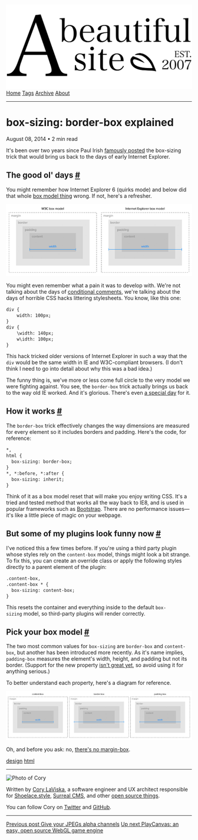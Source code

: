 <a href="../../index.html" class="header-link"><img src="../../images/logos/wordmark.svg" alt="A Beautiful Site" class="wordmark" /></a> <a href="../../index.html" class="nav-item">Home</a> <a href="../../tags/index.html" class="nav-item">Tags</a> <a href="../index.html" class="nav-item">Archive</a> <a href="../../about/index.html" class="nav-item">About</a>

------------------------------------------------------------------------

box-sizing: border-box explained
================================

August 08, 2014 • 2 min read

It's been over two years since Paul Irish [famously posted](http://www.paulirish.com/2012/box-sizing-border-box-ftw/) the box-sizing trick that would bring us back to the days of early Internet Explorer.

The good ol' days <a href="#the-good-ol&#39;-days" class="direct-link">#</a>
----------------------------------------------------------------------------

You might remember how Internet Explorer 6 (quirks mode) and below did that whole [box model thing](http://en.wikipedia.org/wiki/Internet_Explorer_box_model_bug) wrong. If not, here's a refresher.

[![A comparison of the W3C box model to that of old IE](../../images/box-model-comparison.png)](../../images/box-model-comparison.png)

You might even remember what a pain it was to develop with. We're not talking about the days of [conditional comments](http://www.sitepoint.com/web-foundations/internet-explorer-conditional-comments/), we're talking about the days of horrible CSS hacks littering stylesheets. You know, like this one:

    div {
        width: 100px;
    }
    div {
        \width: 140px;
        w\idth: 100px;
    }

This hack tricked older versions of Internet Explorer in such a way that the `div` would be the same width in IE and W3C-compliant browsers. (I don't think I need to go into detail about why this was a bad idea.)

The funny thing is, we've more or less come full circle to the very model we were fighting against. You see, the `border-box` trick actually brings us back to the way old IE worked. And it's glorious. There's even [a special day](http://css-tricks.com/international-box-sizing-awareness-day/) for it.

How it works <a href="#how-it-works" class="direct-link">#</a>
--------------------------------------------------------------

The `border-box` trick effectively changes the way dimensions are measured for every element so it includes borders and padding. Here's the code, for reference:

    *,
    html {
      box-sizing: border-box;
    }
    *, *:before, *:after {
      box-sizing: inherit;
    }

Think of it as a box model reset that will make you enjoy writing CSS. It's a tried and tested method that works all the way back to IE8, and is used in popular frameworks such as [Bootstrap](http://getbootstrap.com/). There are no performance issues—it's like a little piece of magic on your webpage.

But some of my plugins look funny now <a href="#but-some-of-my-plugins-look-funny-now" class="direct-link">#</a>
----------------------------------------------------------------------------------------------------------------

I've noticed this a few times before. If you're using a third party plugin whose styles rely on the `content-box` model, things might look a bit strange. To fix this, you can create an override class or apply the following styles directly to a parent element of the plugin:

    .content-box,
    .content-box * {
      box-sizing: content-box;
    }

This resets the container and everything inside to the default `box-sizing` model, so third-party plugins will render correctly.

Pick your box model <a href="#pick-your-box-model" class="direct-link">#</a>
----------------------------------------------------------------------------

The two most common values for `box-sizing` are `border-box` and `content-box`, but another has been introduced more recently. As it's name implies, `padding-box` measures the element's width, height, and padding but not its border. (Support for the new property [isn't great yet](http://caniuse.com/css3-boxsizing), so avoid using it for anything serious.)

To better understand each property, here's a diagram for reference.

[![A diagram showing the three values for box-sizing: content-box, border-box, and padding-box](../../images/box-sizing-comparison.png)](../../images/box-sizing-comparison.png)

Oh, and before you ask: no, [there's no margin-box](http://stackoverflow.com/questions/10808413/css3-box-sizing-margin-box-why-not).

<a href="../../tags/design/index.html" class="post-tag">design</a> <a href="../../tags/html/index.html" class="post-tag">html</a>

------------------------------------------------------------------------

<img src="http://0.gravatar.com/avatar/bf1b3b95fd5b096a3592247c29667b33?s=512" alt="Photo of Cory" class="avatar avatar-small" />

Written by [Cory LaViska](../../index-4.html), a software engineer and UX architect responsible for [Shoelace.style](https://shoelace.style/), [Surreal CMS](https://www.surrealcms.com/), and other [open source things](https://github.com/claviska).

You can follow Cory on [Twitter](https://twitter.com/bgooonz) and [GitHub](https://github.com/claviska).

------------------------------------------------------------------------

<a href="../give-your-jpegs-alpha-channels/index.html" class="post-nav-previous"><span class="small">Previous post</span> Give your JPEGs alpha channels</a> <a href="../playcanvas-an-easy-open-source-webgl-game-engine/index.html" class="post-nav-next"><span class="small">Up next</span> PlayCanvas: an easy, open source WebGL game engine</a>

